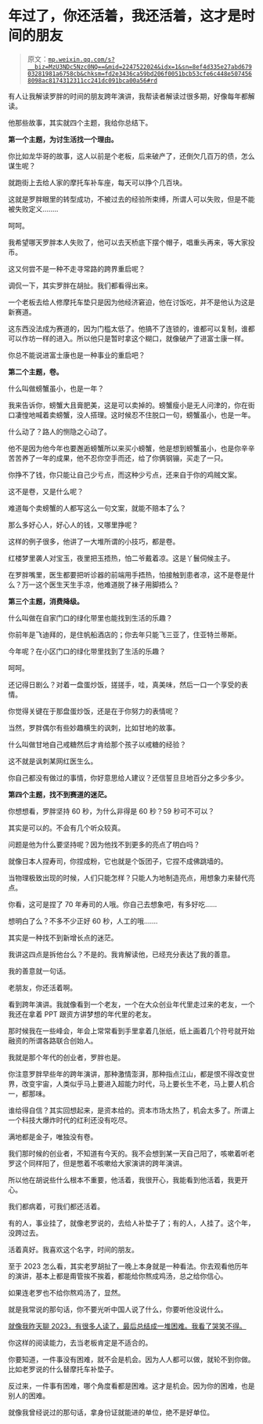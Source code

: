 # 年过了，你还活着，我还活着，这才是时间的朋友

> 原文：[`mp.weixin.qq.com/s?__biz=MzU3NDc5Nzc0NQ==&mid=2247522024&idx=1&sn=8ef4d335e27abd67903281981a6758cb&chksm=fd2e3436ca59bd206f0051bcb53cfe6c448e5074568098ac8174312311cc241dc091bca00a56#rd`](http://mp.weixin.qq.com/s?__biz=MzU3NDc5Nzc0NQ==&mid=2247522024&idx=1&sn=8ef4d335e27abd67903281981a6758cb&chksm=fd2e3436ca59bd206f0051bcb53cfe6c448e5074568098ac8174312311cc241dc091bca00a56#rd)

有人让我解读罗胖的时间的朋友跨年演讲，我帮读者解读过很多期，好像每年都解读。 

他那些故事，其实就四个主题，我给你总结下。 

**第一个主题，为讨生活找一个理由。**

你比如龙华哥的故事，这人以前是个老板，后来破产了，还倒欠几百万的债，怎么谋生呢？ 

就跑街上去给人家的摩托车补车座，每天可以挣个几百块。 

这就是罗胖眼里的转型成功，不被过去的经验所束缚，所谓人可以失败，但是不能被失败定义........ 

呵呵。 

我希望哪天罗胖本人失败了，他可以去天桥底下摆个帽子，唱重头再来，等大家投币。 

这又何尝不是一种不走寻常路的跨界重启呢？

调侃一下，其实罗胖在胡扯。我们都看得出来。 

一个老板去给人修摩托车垫只是因为他经济窘迫，他在讨饭吃，并不是他认为这是新赛道。 

这东西没法成为赛道的，因为门槛太低了。他搞不了连锁的，谁都可以复制，谁都可以作坊一样的进入。所以他只是暂时拿这个糊口，就像破产了进富士康一样。

你总不能说进富士康也是一种事业的重启吧？

**第二个主题，卷。**

什么叫做螃蟹虽小，也是一年？

我来告诉你，螃蟹大且膏肥美，这是可以卖掉的。螃蟹瘦小是无人问津的，你在街口凄惶地喊着卖螃蟹，没人搭理。这时候忍不住脱口一句，螃蟹虽小，也是一年。 

什么动了？路人的恻隐之心动了。

他不是因为他今年也要邂逅螃蟹所以来买小螃蟹，他是想到螃蟹虽小，也是你辛辛苦苦养了一年的成果，他不忍你空手而还，给了你俩钢镚，买走了一只。 

你挣不了钱，你只能让自己少亏点，而这种少亏点，还来自于你的鸡贼文案。 

这不是卷，又是什么呢？ 

难道每个卖螃蟹的人都写这么一句文案，就能不赔本了么？ 

那么多好心人，好心人的钱，又哪里挣呢？ 

这样的例子很多，他讲了一大堆所谓的小技巧，都是卷。

红楼梦里袭人对宝玉，夜里把玉捂热，怕二爷戴着凉。这是丫鬟伺候主子。 

在罗胖嘴里，医生都要把听诊器的前端用手捂热，怕接触到患者凉，这不是卷是什么？万一这个医生天生手凉，他难道脱了袜子用脚捂么？

**第三个主题，消费降级。**

什么叫做在自家门口的绿化带里也能找到生活的乐趣？ 

你前年是飞迪拜的，是住帆船酒店的；你去年只能飞三亚了，住亚特兰蒂斯。 

今年呢？在小区门口的绿化带里找到了生活的乐趣？ 

呵呵。

还记得日剧么？对着一盘蛋炒饭，搓搓手，哇，真美味，然后一口一个享受的表情。 

你觉得关键在于那盘蛋炒饭，还是在于你努力的表情呢？

当然，罗胖偶尔有些妙趣横生的讽刺，比如甘地的故事。 

什么叫做甘地自己戒糖然后才肯给那个孩子以戒糖的经验？ 

这不就是讽刺某网红医生么。

你自己都没有做过的事情，你好意思给人建议？还信誓旦旦地百分之多少多少。 

**第四个主题，找不到赛道的迷茫。**

你想想看，罗胖坚持 60 秒，为什么非得是 60 秒？59 秒可不可以？ 

其实是可以的。不会有几个听众较真。

问题是他为什么要坚持呢？因为他找不到更多的亮点了明白吗？ 

就像日本人捏寿司，你捏成粉，它也就是个饭团子，它捏不成佛跳墙的。 

当物理极致出现的时候，人们只能怎样？只能人为地制造亮点，用想象力来替代亮点。 

你看，这可是捏了 70 年寿司的人哦。你自己去想象吧，有多好吃......

想明白了么？不多不少正好 60 秒，人工的哦....... 

其实是一种找不到新增长点的迷茫。 

我讲这四点是拆他台么？不是的。我肯解读他，已经充分表达了我的善意。 

我的善意就一句话。

老朋友，你还活着啊。

看到跨年演讲。我就像看到一个老友，一个在大众创业年代里走过来的老友，一个我还在拿着 PPT 跟资方讲梦想的年代里的老友。

那时候我在一些峰会，年会上常常看到手里拿着几张纸，纸上画着几个符号就开始融资的所谓各路联合创始人。 

我就是那个年代的创业者，罗胖也是。 

你注意罗胖早些年的跨年演讲，那种激情澎湃，那种指点江山，都是恨不得改变世界，改变宇宙，人类似乎马上要进入超能力时代，马上要长生不老，马上要人机合一，都那味。 

谁给得自信？其实回想起来，是资本给的。资本市场太热了，机会太多了。所谓上一个科技大爆炸时代的红利还没有吃尽。 

满地都是金子，唯独没有卷。 

我们那时候的创业者，不知道有今天的。我不会想到某一天自己阳了，咳嗽着听老罗这个同样阳了，但是憋着不咳嗽给大家演讲的跨年演讲。

所以他在胡说些什么根本不重要，他活着，我很开心，我能看到他活着，我更开心。 

我们都病着，可我们都还活着。 

有的人，事业挂了，就像老罗说的，去给人补垫子了；有的人，人挂了。这个年，没跨过去。 

活着真好。我喜欢这个名字，时间的朋友。 

至于 2023 怎么看，其实老罗胡扯了一晚上本身就是一种看法。你去观看他历年的演讲，基本上都是甭管挨不挨着，都能给你熬成鸡汤，总之给你信心。

如果连老罗也不给你熬鸡汤了，显然。 

就是我常说的那句话，你不要光听中国人说了什么，你要听他没说什么。

[就像我昨天聊 2023，有很多人读了，最后总结成一堆困难。我看了哭笑不得。](http://mp.weixin.qq.com/s?__biz=MzU0MjYwNDU2Mw==&mid=2247509274&idx=1&sn=fbc494c563c9bee8894f87206209629c&chksm=fb1ac966cc6d40701a545c207a7ae1402b9ad024a600939a429769a79edd0af2bd11b795f7cb&scene=21#wechat_redirect)

你这样的阅读能力，去当老板肯定是不适合的。 

你要知道，一件事没有困难，就不会是机会。因为人人都可以做，就轮不到你做。比如老罗说的什么替摩托车补垫子。

反过来，一件事有困难，哪个角度看都是困难。这才是机会。因为你的困难，也是别人的困难。

就像我曾经说过的那句话，拿身份证就能进的单位，绝不是好单位。